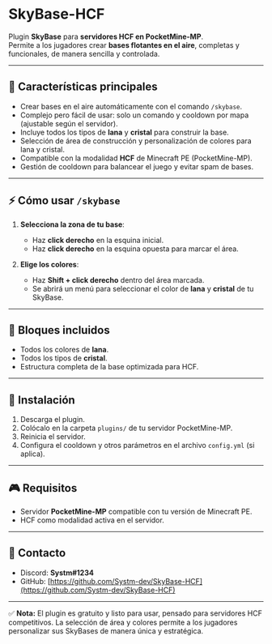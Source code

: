 # SkyBase-HCF

Plugin **SkyBase** para **servidores HCF en PocketMine-MP**.  
Permite a los jugadores crear **bases flotantes en el aire**, completas y funcionales, de manera sencilla y controlada.

---

## 🌟 Características principales
- Crear bases en el aire automáticamente con el comando `/skybase`.  
- Complejo pero fácil de usar: solo un comando y cooldown por mapa (ajustable según el servidor).  
- Incluye todos los tipos de **lana** y **cristal** para construir la base.  
- Selección de área de construcción y personalización de colores para lana y cristal.  
- Compatible con la modalidad **HCF** de Minecraft PE (PocketMine-MP).  
- Gestión de cooldown para balancear el juego y evitar spam de bases.  

---

## ⚡ Cómo usar `/skybase`
1. **Selecciona la zona de tu base**:
   - Haz **click derecho** en la esquina inicial.  
   - Haz **click derecho** en la esquina opuesta para marcar el área.  

2. **Elige los colores**:
   - Haz **Shift + click derecho** dentro del área marcada.  
   - Se abrirá un menú para seleccionar el color de **lana** y **cristal** de tu SkyBase.  

---

## 🧱 Bloques incluidos
- Todos los colores de **lana**.  
- Todos los tipos de **cristal**.  
- Estructura completa de la base optimizada para HCF.  

---

## 📂 Instalación
1. Descarga el plugin.  
2. Colócalo en la carpeta `plugins/` de tu servidor PocketMine-MP.  
3. Reinicia el servidor.  
4. Configura el cooldown y otros parámetros en el archivo `config.yml` (si aplica).  

---

## 🎮 Requisitos
- Servidor **PocketMine-MP** compatible con tu versión de Minecraft PE.  
- HCF como modalidad activa en el servidor.  

---

## 💬 Contacto
- Discord: **Systm#1234**  
- GitHub: [https://github.com/Systm-dev/SkyBase-HCF](https://github.com/Systm-dev/SkyBase-HCF)

---

✅ **Nota:** El plugin es gratuito y listo para usar, pensado para servidores HCF competitivos. La selección de área y colores permite a los jugadores personalizar sus SkyBases de manera única y estratégica.
